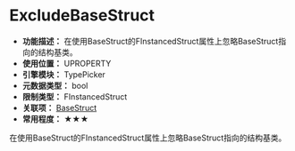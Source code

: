 ﻿# ExcludeBaseStruct

- **功能描述：** 在使用BaseStruct的FInstancedStruct属性上忽略BaseStruct指向的结构基类。
- **使用位置：** UPROPERTY
- **引擎模块：** TypePicker
- **元数据类型：** bool
- **限制类型：** FInstancedStruct
- **关联项：** [BaseStruct](BaseStruct/BaseStruct.md)
- **常用程度：** ★★★

在使用BaseStruct的FInstancedStruct属性上忽略BaseStruct指向的结构基类。
